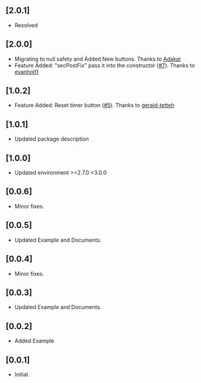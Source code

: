 ## [2.0.1]
- Resolved 

## [2.0.0] 

* Migrating to null safety and Added New buttons. Thanks to [Adakar](https://github.com/Adakar)
* Feature Added: "secPostFix" pass it into the constructor ([#7](https://github.com/ajaynonstopio/timer_button/issues/7)). Thanks to [evanholt1](https://github.com/evanholt1)

## [1.0.2] 

* Feature Added: Reset timer button ([#5](https://github.com/ajaynonstopio/timer_button/issues/5)). Thanks to [gerald-tetteh](https://github.com/gerald-tetteh)

## [1.0.1] 

* Updated package description

## [1.0.0] 

* Updated environment >=2.7.0 <3.0.0

## [0.0.6] 

* Minor fixes.

## [0.0.5] 

* Updated Example and Documents.

## [0.0.4] 

* Minor fixes.

## [0.0.3] 

* Updated Example and Documents.

## [0.0.2] 

* Added Example

## [0.0.1] 

* Initial.








